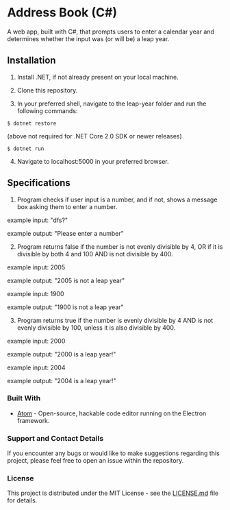 # Address Book (C#)

A web app, built with C#, that prompts users to enter a calendar year and determines whether the input was (or will be) a leap year.

## Installation

1. Install .NET, if not already present on your local machine.

2. Clone this repository.

3. In your preferred shell, navigate to the leap-year folder and run the following commands:

 ```
 $ dotnet restore
 ```
(above not required for .NET Core 2.0 SDK or newer releases)

 ```
 $ dotnet run
 ```

4. Navigate to localhost:5000 in your preferred browser.

## Specifications

1. Program checks if user input is a number, and if not, shows a message box asking them to enter a number.
  
  example input: "dfs?"
  
  example output: "Please enter a number"

2. Program returns false if the number is not evenly divisible by 4, OR if it is divisible by both 4 and 100 AND is not divisible by 400.

  example input: 2005

  example output: "2005 is not a leap year"

  example input: 1900

  example output: "1900 is not a leap year"

3. Program returns true if the number is evenly divisible by 4 AND is not evenly divisible by 100, unless it is also divisible by 400.
  
  example input: 2000
  
  example output: "2000 is a leap year!"
  
  example input: 2004
  
  example output: "2004 is a leap year!"

### Built With

* [Atom](https://atom.io/) - Open-source, hackable code editor running on the Electron framework.

### Support and Contact Details
If you encounter any bugs or would like to make suggestions regarding this project, please feel free to open an issue within the repository.

### License

This project is distributed under the MIT License - see the [LICENSE.md](LICENSE.md) file for details.
